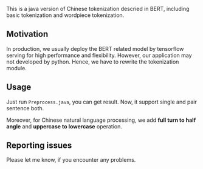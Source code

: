 This is a java version of Chinese tokenization descried in BERT, including basic tokenization and wordpiece tokenization.

## Motivation

In production, we usually deploy the BERT related model by tensorflow serving for high performance and flexibility. However, our application may not developed by python. Hence, we have to rewrite the tokenization module.

## Usage

Just run `Preprocess.java`, you can get result. Now, it support single and pair sentence both.

Moreover, for Chinese natural language processing, we add **full turn to half angle** and **uppercase to lowercase** operation.

## Reporting issues

Please let me know, if you encounter any problems.

